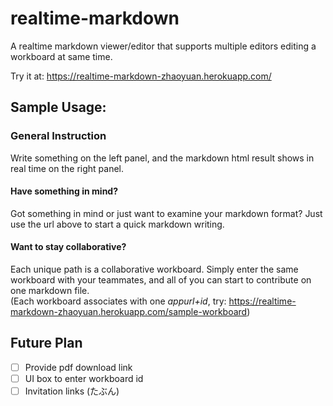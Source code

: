 # realtime-markdown

A realtime markdown viewer/editor that supports multiple editors editing a workboard at same time. 

Try it at: https://realtime-markdown-zhaoyuan.herokuapp.com/

## Sample Usage:
### General Instruction
Write something on the left panel, and the markdown html result shows in real time on the right panel.

#### Have something in mind?
Got something in mind or just want to examine your markdown format? Just use the url above to start a quick markdown writing.

#### Want to stay collaborative?
Each unique path is a collaborative workboard. Simply enter the same workboard with your teammates, and all of you can start to contribute on one markdown file. </br>
(Each workboard associates with one *appurl+id*, try: https://realtime-markdown-zhaoyuan.herokuapp.com/sample-workboard)

## Future Plan
- [ ] Provide pdf download link
- [ ] UI box to enter workboard id
- [ ] Invitation links (たぶん)
